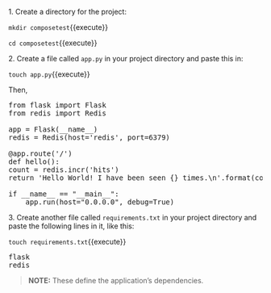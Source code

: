 1\. Create a directory for the project:

`mkdir composetest`{{execute}}

`cd composetest`{{execute}}


2\. Create a file called `app.py` in your project directory and paste this in:

`touch app.py`{{execute}}

Then,

<pre class="file" data-filename="app.py" data-target="replace">
from flask import Flask
from redis import Redis

app = Flask(__name__)
redis = Redis(host='redis', port=6379)

@app.route('/')
def hello():
count = redis.incr('hits')
return 'Hello World! I have been seen {} times.\n'.format(count)

if __name__ == "__main__":
    app.run(host="0.0.0.0", debug=True)
</pre>

3\. Create another file called `requirements.txt` in your project directory and paste the following lines in it, like this:

`touch requirements.txt`{{execute}}

<pre class="file" data-filename="requirements.txt" data-target="replace">
flask
redis
</pre>

> **NOTE:** These define the application’s dependencies.
